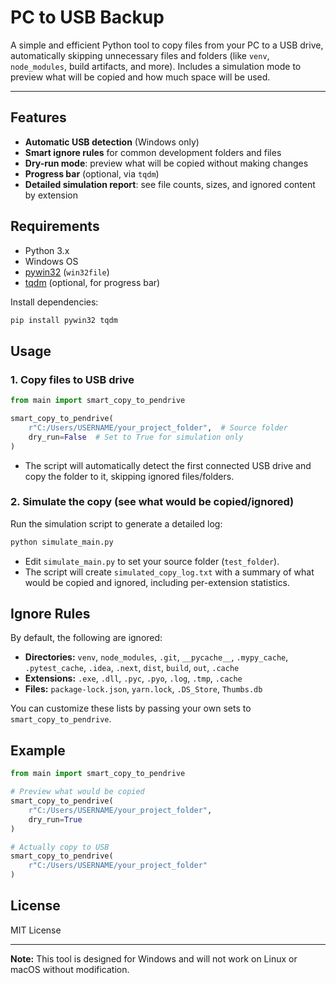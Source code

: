 # PC to USB Backup

A simple and efficient Python tool to copy files from your PC to a USB drive, automatically skipping unnecessary files and folders (like `venv`, `node_modules`, build artifacts, and more). Includes a simulation mode to preview what will be copied and how much space will be used.

---

## Features

- **Automatic USB detection** (Windows only)
- **Smart ignore rules** for common development folders and files
- **Dry-run mode**: preview what will be copied without making changes
- **Progress bar** (optional, via `tqdm`)
- **Detailed simulation report**: see file counts, sizes, and ignored content by extension

## Requirements

- Python 3.x
- Windows OS
- [pywin32](https://pypi.org/project/pywin32/) (`win32file`)
- [tqdm](https://pypi.org/project/tqdm/) (optional, for progress bar)

Install dependencies:

```sh
pip install pywin32 tqdm
```

## Usage

### 1. Copy files to USB drive

```python
from main import smart_copy_to_pendrive

smart_copy_to_pendrive(
    r"C:/Users/USERNAME/your_project_folder",  # Source folder
    dry_run=False  # Set to True for simulation only
)
```

- The script will automatically detect the first connected USB drive and copy the folder to it, skipping ignored files/folders.

### 2. Simulate the copy (see what would be copied/ignored)

Run the simulation script to generate a detailed log:

```sh
python simulate_main.py
```

- Edit `simulate_main.py` to set your source folder (`test_folder`).
- The script will create `simulated_copy_log.txt` with a summary of what would be copied and ignored, including per-extension statistics.

## Ignore Rules

By default, the following are ignored:

- **Directories:** `venv`, `node_modules`, `.git`, `__pycache__`, `.mypy_cache`, `.pytest_cache`, `.idea`, `.next`, `dist`, `build`, `out`, `.cache`
- **Extensions:** `.exe`, `.dll`, `.pyc`, `.pyo`, `.log`, `.tmp`, `.cache`
- **Files:** `package-lock.json`, `yarn.lock`, `.DS_Store`, `Thumbs.db`

You can customize these lists by passing your own sets to `smart_copy_to_pendrive`.

## Example

```python
from main import smart_copy_to_pendrive

# Preview what would be copied
smart_copy_to_pendrive(
    r"C:/Users/USERNAME/your_project_folder",
    dry_run=True
)

# Actually copy to USB
smart_copy_to_pendrive(
    r"C:/Users/USERNAME/your_project_folder"
)
```

## License

MIT License

---

**Note:** This tool is designed for Windows and will not work on Linux or macOS without modification.
